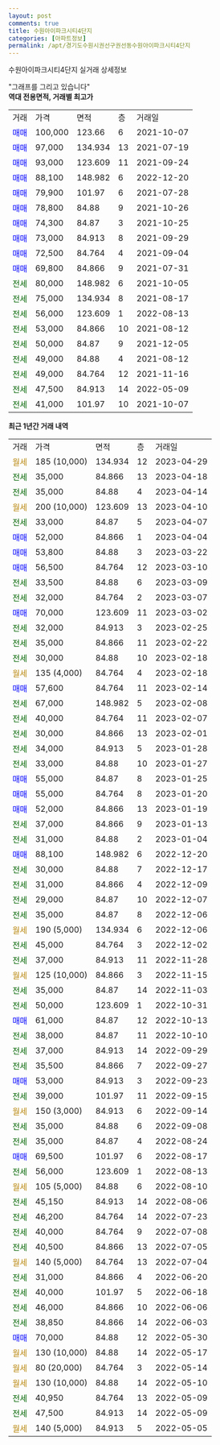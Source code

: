 ```yaml
---
layout: post
comments: true
title: 수원아이파크시티4단지
categories: [아파트정보]
permalink: /apt/경기도수원시권선구권선동수원아이파크시티4단지
---
```


수원아이파크시티4단지 실거래 상세정보

<script type="text/javascript">
  google.charts.load('current', {'packages':['line', 'corechart']});
  google.charts.setOnLoadCallback(drawChart);

  function drawChart() {
    var data = new google.visualization.DataTable();
    data.addColumn('date', '거래일');
    data.addColumn('number', "매매");
    data.addColumn('number', "전세");
    data.addColumn('number', "전매");

    data.addRows([[new Date(Date.parse("2023-04-29")), null, null, null], [new Date(Date.parse("2023-04-18")), null, 35000, null], [new Date(Date.parse("2023-04-14")), null, 35000, null], [new Date(Date.parse("2023-04-10")), null, null, null], [new Date(Date.parse("2023-04-07")), null, 33000, null], [new Date(Date.parse("2023-04-04")), 52000, null, null], [new Date(Date.parse("2023-03-22")), 53800, null, null], [new Date(Date.parse("2023-03-10")), 56500, null, null], [new Date(Date.parse("2023-03-09")), null, 33500, null], [new Date(Date.parse("2023-03-07")), null, 32000, null], [new Date(Date.parse("2023-03-02")), 70000, null, null], [new Date(Date.parse("2023-02-25")), null, 32000, null], [new Date(Date.parse("2023-02-22")), null, 35000, null], [new Date(Date.parse("2023-02-18")), null, 30000, null], [new Date(Date.parse("2023-02-18")), null, null, null], [new Date(Date.parse("2023-02-14")), 57600, null, null], [new Date(Date.parse("2023-02-08")), null, 67000, null], [new Date(Date.parse("2023-02-07")), null, 40000, null], [new Date(Date.parse("2023-02-01")), null, 30000, null], [new Date(Date.parse("2023-01-28")), null, 34000, null], [new Date(Date.parse("2023-01-27")), null, 33000, null], [new Date(Date.parse("2023-01-25")), 55000, null, null], [new Date(Date.parse("2023-01-20")), 55000, null, null], [new Date(Date.parse("2023-01-19")), 52000, null, null], [new Date(Date.parse("2023-01-13")), null, 37000, null], [new Date(Date.parse("2023-01-04")), null, 31000, null], [new Date(Date.parse("2022-12-20")), 88100, null, null], [new Date(Date.parse("2022-12-17")), null, 30000, null], [new Date(Date.parse("2022-12-09")), null, 31000, null], [new Date(Date.parse("2022-12-07")), null, 29000, null], [new Date(Date.parse("2022-12-06")), null, 35000, null], [new Date(Date.parse("2022-12-06")), null, null, null], [new Date(Date.parse("2022-12-02")), null, 45000, null], [new Date(Date.parse("2022-11-28")), null, 37000, null], [new Date(Date.parse("2022-11-15")), null, null, null], [new Date(Date.parse("2022-11-03")), null, 35000, null], [new Date(Date.parse("2022-10-31")), null, 50000, null], [new Date(Date.parse("2022-10-13")), 61000, null, null], [new Date(Date.parse("2022-10-10")), null, 38000, null], [new Date(Date.parse("2022-09-29")), null, 37000, null], [new Date(Date.parse("2022-09-27")), null, 35500, null], [new Date(Date.parse("2022-09-23")), 53000, null, null], [new Date(Date.parse("2022-09-15")), null, 39000, null], [new Date(Date.parse("2022-09-14")), null, null, null], [new Date(Date.parse("2022-09-08")), null, 35000, null], [new Date(Date.parse("2022-08-24")), null, 35000, null], [new Date(Date.parse("2022-08-17")), 69500, null, null], [new Date(Date.parse("2022-08-13")), null, 56000, null], [new Date(Date.parse("2022-08-10")), null, null, null], [new Date(Date.parse("2022-08-06")), null, 45150, null], [new Date(Date.parse("2022-07-23")), null, 46200, null], [new Date(Date.parse("2022-07-08")), null, 40000, null], [new Date(Date.parse("2022-07-05")), null, 40500, null], [new Date(Date.parse("2022-07-04")), null, null, null], [new Date(Date.parse("2022-06-20")), null, 31000, null], [new Date(Date.parse("2022-06-18")), null, 40000, null], [new Date(Date.parse("2022-06-06")), null, 46000, null], [new Date(Date.parse("2022-06-03")), null, 38850, null], [new Date(Date.parse("2022-05-30")), 70000, null, null], [new Date(Date.parse("2022-05-17")), null, null, null], [new Date(Date.parse("2022-05-14")), null, null, null], [new Date(Date.parse("2022-05-10")), null, null, null], [new Date(Date.parse("2022-05-09")), null, 40950, null], [new Date(Date.parse("2022-05-09")), null, 47500, null], [new Date(Date.parse("2022-05-05")), null, null, null]]);

    var options = {
      hAxis: {
        format: 'yyyy/MM/dd'
      },    
      lineWidth: 0,
      pointsVisible: true,    
      title: '최근 1년간 유형별 실거래가 분포',
      legend: { position: 'bottom' }
    };

    var formatter = new google.visualization.NumberFormat({pattern:'###,###'} );
    formatter.format(data, 1);
    formatter.format(data, 2);
    
    setTimeout(function() {
        var chart = new google.visualization.LineChart(document.getElementById('columnchart_material'));
        chart.draw(data, (options));
        document.getElementById('loading').style.display = 'none';
    }, 200);
  }
</script>


<div id="loading" style="z-index:20; display: block; margin-left: 0px">"그래프를 그리고 있습니다"</div>
<div id="columnchart_material" style="width: 95%; margin-left: 0px; display: block"></div>
<!-- contents start -->
<b>역대 전용면적, 거래별 최고가</b>
<table class="sortable">
    <tr>
      <td>거래</td>
      <td>가격</td>
      <td>면적</td>
      <td>층</td>
      <td>거래일</td>
    </tr>
        <tr>
          <td><a style="color: blue">매매</a></td>
          <td>100,000</td>
          <td>123.66</td>
          <td>6</td>
          <td>2021-10-07</td>
        </tr>            <tr>
          <td><a style="color: blue">매매</a></td>
          <td>97,000</td>
          <td>134.934</td>
          <td>13</td>
          <td>2021-07-19</td>
        </tr>            <tr>
          <td><a style="color: blue">매매</a></td>
          <td>93,000</td>
          <td>123.609</td>
          <td>11</td>
          <td>2021-09-24</td>
        </tr>            <tr>
          <td><a style="color: blue">매매</a></td>
          <td>88,100</td>
          <td>148.982</td>
          <td>6</td>
          <td>2022-12-20</td>
        </tr>            <tr>
          <td><a style="color: blue">매매</a></td>
          <td>79,900</td>
          <td>101.97</td>
          <td>6</td>
          <td>2021-07-28</td>
        </tr>            <tr>
          <td><a style="color: blue">매매</a></td>
          <td>78,800</td>
          <td>84.88</td>
          <td>9</td>
          <td>2021-10-26</td>
        </tr>            <tr>
          <td><a style="color: blue">매매</a></td>
          <td>74,300</td>
          <td>84.87</td>
          <td>3</td>
          <td>2021-10-25</td>
        </tr>            <tr>
          <td><a style="color: blue">매매</a></td>
          <td>73,000</td>
          <td>84.913</td>
          <td>8</td>
          <td>2021-09-29</td>
        </tr>            <tr>
          <td><a style="color: blue">매매</a></td>
          <td>72,500</td>
          <td>84.764</td>
          <td>4</td>
          <td>2021-09-04</td>
        </tr>            <tr>
          <td><a style="color: blue">매매</a></td>
          <td>69,800</td>
          <td>84.866</td>
          <td>9</td>
          <td>2021-07-31</td>
        </tr>        
        <tr>
              <td><a style="color: darkgreen">전세</a></td>
              <td>80,000</td>
              <td>148.982</td>
              <td>6</td>
              <td>2021-10-05</td>
            </tr>            <tr>
              <td><a style="color: darkgreen">전세</a></td>
              <td>75,000</td>
              <td>134.934</td>
              <td>8</td>
              <td>2021-08-17</td>
            </tr>            <tr>
              <td><a style="color: darkgreen">전세</a></td>
              <td>56,000</td>
              <td>123.609</td>
              <td>1</td>
              <td>2022-08-13</td>
            </tr>            <tr>
              <td><a style="color: darkgreen">전세</a></td>
              <td>53,000</td>
              <td>84.866</td>
              <td>10</td>
              <td>2021-08-12</td>
            </tr>            <tr>
              <td><a style="color: darkgreen">전세</a></td>
              <td>50,000</td>
              <td>84.87</td>
              <td>9</td>
              <td>2021-12-05</td>
            </tr>            <tr>
              <td><a style="color: darkgreen">전세</a></td>
              <td>49,000</td>
              <td>84.88</td>
              <td>4</td>
              <td>2021-08-12</td>
            </tr>            <tr>
              <td><a style="color: darkgreen">전세</a></td>
              <td>49,000</td>
              <td>84.764</td>
              <td>12</td>
              <td>2021-11-16</td>
            </tr>            <tr>
              <td><a style="color: darkgreen">전세</a></td>
              <td>47,500</td>
              <td>84.913</td>
              <td>14</td>
              <td>2022-05-09</td>
            </tr>            <tr>
              <td><a style="color: darkgreen">전세</a></td>
              <td>41,000</td>
              <td>101.97</td>
              <td>10</td>
              <td>2021-10-07</td>
            </tr>        
    
</table>

<b>최근 1년간 거래 내역</b>

<table class="sortable">
    <tr>
      <td>거래</td>
      <td>가격</td>
      <td>면적</td>
      <td>층</td>
      <td>거래일</td>
    </tr>
    <tr>
      <td><a style="color: darkgoldenrod">월세</a></td>
      <td>185 (10,000)</td>
      <td>134.934</td>
      <td>12</td>
      <td>2023-04-29</td>
    </tr>          <tr>
      <td><a style="color: darkgreen">전세</a></td>
      <td>35,000</td>
      <td>84.866</td>
      <td>13</td>
      <td>2023-04-18</td>
    </tr>          <tr>
      <td><a style="color: darkgreen">전세</a></td>
      <td>35,000</td>
      <td>84.88</td>
      <td>4</td>
      <td>2023-04-14</td>
    </tr>          <tr>
      <td><a style="color: darkgoldenrod">월세</a></td>
      <td>200 (10,000)</td>
      <td>123.609</td>
      <td>13</td>
      <td>2023-04-10</td>
    </tr>          <tr>
      <td><a style="color: darkgreen">전세</a></td>
      <td>33,000</td>
      <td>84.87</td>
      <td>5</td>
      <td>2023-04-07</td>
    </tr>          <tr>
      <td><a style="color: blue">매매</a></td>
      <td>52,000</td>
      <td>84.866</td>
      <td>1</td>
      <td>2023-04-04</td>
    </tr>          <tr>
      <td><a style="color: blue">매매</a></td>
      <td>53,800</td>
      <td>84.88</td>
      <td>3</td>
      <td>2023-03-22</td>
    </tr>          <tr>
      <td><a style="color: blue">매매</a></td>
      <td>56,500</td>
      <td>84.764</td>
      <td>12</td>
      <td>2023-03-10</td>
    </tr>          <tr>
      <td><a style="color: darkgreen">전세</a></td>
      <td>33,500</td>
      <td>84.88</td>
      <td>6</td>
      <td>2023-03-09</td>
    </tr>          <tr>
      <td><a style="color: darkgreen">전세</a></td>
      <td>32,000</td>
      <td>84.764</td>
      <td>2</td>
      <td>2023-03-07</td>
    </tr>          <tr>
      <td><a style="color: blue">매매</a></td>
      <td>70,000</td>
      <td>123.609</td>
      <td>11</td>
      <td>2023-03-02</td>
    </tr>          <tr>
      <td><a style="color: darkgreen">전세</a></td>
      <td>32,000</td>
      <td>84.913</td>
      <td>3</td>
      <td>2023-02-25</td>
    </tr>          <tr>
      <td><a style="color: darkgreen">전세</a></td>
      <td>35,000</td>
      <td>84.866</td>
      <td>11</td>
      <td>2023-02-22</td>
    </tr>          <tr>
      <td><a style="color: darkgreen">전세</a></td>
      <td>30,000</td>
      <td>84.88</td>
      <td>10</td>
      <td>2023-02-18</td>
    </tr>          <tr>
      <td><a style="color: darkgoldenrod">월세</a></td>
      <td>135 (4,000)</td>
      <td>84.764</td>
      <td>4</td>
      <td>2023-02-18</td>
    </tr>          <tr>
      <td><a style="color: blue">매매</a></td>
      <td>57,600</td>
      <td>84.764</td>
      <td>11</td>
      <td>2023-02-14</td>
    </tr>          <tr>
      <td><a style="color: darkgreen">전세</a></td>
      <td>67,000</td>
      <td>148.982</td>
      <td>5</td>
      <td>2023-02-08</td>
    </tr>          <tr>
      <td><a style="color: darkgreen">전세</a></td>
      <td>40,000</td>
      <td>84.764</td>
      <td>11</td>
      <td>2023-02-07</td>
    </tr>          <tr>
      <td><a style="color: darkgreen">전세</a></td>
      <td>30,000</td>
      <td>84.866</td>
      <td>13</td>
      <td>2023-02-01</td>
    </tr>          <tr>
      <td><a style="color: darkgreen">전세</a></td>
      <td>34,000</td>
      <td>84.913</td>
      <td>5</td>
      <td>2023-01-28</td>
    </tr>          <tr>
      <td><a style="color: darkgreen">전세</a></td>
      <td>33,000</td>
      <td>84.88</td>
      <td>10</td>
      <td>2023-01-27</td>
    </tr>          <tr>
      <td><a style="color: blue">매매</a></td>
      <td>55,000</td>
      <td>84.87</td>
      <td>8</td>
      <td>2023-01-25</td>
    </tr>          <tr>
      <td><a style="color: blue">매매</a></td>
      <td>55,000</td>
      <td>84.764</td>
      <td>8</td>
      <td>2023-01-20</td>
    </tr>          <tr>
      <td><a style="color: blue">매매</a></td>
      <td>52,000</td>
      <td>84.866</td>
      <td>13</td>
      <td>2023-01-19</td>
    </tr>          <tr>
      <td><a style="color: darkgreen">전세</a></td>
      <td>37,000</td>
      <td>84.866</td>
      <td>9</td>
      <td>2023-01-13</td>
    </tr>          <tr>
      <td><a style="color: darkgreen">전세</a></td>
      <td>31,000</td>
      <td>84.88</td>
      <td>2</td>
      <td>2023-01-04</td>
    </tr>          <tr>
      <td><a style="color: blue">매매</a></td>
      <td>88,100</td>
      <td>148.982</td>
      <td>6</td>
      <td>2022-12-20</td>
    </tr>          <tr>
      <td><a style="color: darkgreen">전세</a></td>
      <td>30,000</td>
      <td>84.88</td>
      <td>7</td>
      <td>2022-12-17</td>
    </tr>          <tr>
      <td><a style="color: darkgreen">전세</a></td>
      <td>31,000</td>
      <td>84.866</td>
      <td>4</td>
      <td>2022-12-09</td>
    </tr>          <tr>
      <td><a style="color: darkgreen">전세</a></td>
      <td>29,000</td>
      <td>84.87</td>
      <td>10</td>
      <td>2022-12-07</td>
    </tr>          <tr>
      <td><a style="color: darkgreen">전세</a></td>
      <td>35,000</td>
      <td>84.87</td>
      <td>8</td>
      <td>2022-12-06</td>
    </tr>          <tr>
      <td><a style="color: darkgoldenrod">월세</a></td>
      <td>190 (5,000)</td>
      <td>134.934</td>
      <td>6</td>
      <td>2022-12-06</td>
    </tr>          <tr>
      <td><a style="color: darkgreen">전세</a></td>
      <td>45,000</td>
      <td>84.764</td>
      <td>3</td>
      <td>2022-12-02</td>
    </tr>          <tr>
      <td><a style="color: darkgreen">전세</a></td>
      <td>37,000</td>
      <td>84.913</td>
      <td>11</td>
      <td>2022-11-28</td>
    </tr>          <tr>
      <td><a style="color: darkgoldenrod">월세</a></td>
      <td>125 (10,000)</td>
      <td>84.866</td>
      <td>3</td>
      <td>2022-11-15</td>
    </tr>          <tr>
      <td><a style="color: darkgreen">전세</a></td>
      <td>35,000</td>
      <td>84.87</td>
      <td>14</td>
      <td>2022-11-03</td>
    </tr>          <tr>
      <td><a style="color: darkgreen">전세</a></td>
      <td>50,000</td>
      <td>123.609</td>
      <td>1</td>
      <td>2022-10-31</td>
    </tr>          <tr>
      <td><a style="color: blue">매매</a></td>
      <td>61,000</td>
      <td>84.87</td>
      <td>12</td>
      <td>2022-10-13</td>
    </tr>          <tr>
      <td><a style="color: darkgreen">전세</a></td>
      <td>38,000</td>
      <td>84.87</td>
      <td>11</td>
      <td>2022-10-10</td>
    </tr>          <tr>
      <td><a style="color: darkgreen">전세</a></td>
      <td>37,000</td>
      <td>84.913</td>
      <td>14</td>
      <td>2022-09-29</td>
    </tr>          <tr>
      <td><a style="color: darkgreen">전세</a></td>
      <td>35,500</td>
      <td>84.866</td>
      <td>7</td>
      <td>2022-09-27</td>
    </tr>          <tr>
      <td><a style="color: blue">매매</a></td>
      <td>53,000</td>
      <td>84.913</td>
      <td>3</td>
      <td>2022-09-23</td>
    </tr>          <tr>
      <td><a style="color: darkgreen">전세</a></td>
      <td>39,000</td>
      <td>101.97</td>
      <td>11</td>
      <td>2022-09-15</td>
    </tr>          <tr>
      <td><a style="color: darkgoldenrod">월세</a></td>
      <td>150 (3,000)</td>
      <td>84.913</td>
      <td>6</td>
      <td>2022-09-14</td>
    </tr>          <tr>
      <td><a style="color: darkgreen">전세</a></td>
      <td>35,000</td>
      <td>84.88</td>
      <td>6</td>
      <td>2022-09-08</td>
    </tr>          <tr>
      <td><a style="color: darkgreen">전세</a></td>
      <td>35,000</td>
      <td>84.87</td>
      <td>4</td>
      <td>2022-08-24</td>
    </tr>          <tr>
      <td><a style="color: blue">매매</a></td>
      <td>69,500</td>
      <td>101.97</td>
      <td>6</td>
      <td>2022-08-17</td>
    </tr>          <tr>
      <td><a style="color: darkgreen">전세</a></td>
      <td>56,000</td>
      <td>123.609</td>
      <td>1</td>
      <td>2022-08-13</td>
    </tr>          <tr>
      <td><a style="color: darkgoldenrod">월세</a></td>
      <td>105 (5,000)</td>
      <td>84.88</td>
      <td>6</td>
      <td>2022-08-10</td>
    </tr>          <tr>
      <td><a style="color: darkgreen">전세</a></td>
      <td>45,150</td>
      <td>84.913</td>
      <td>14</td>
      <td>2022-08-06</td>
    </tr>          <tr>
      <td><a style="color: darkgreen">전세</a></td>
      <td>46,200</td>
      <td>84.764</td>
      <td>14</td>
      <td>2022-07-23</td>
    </tr>          <tr>
      <td><a style="color: darkgreen">전세</a></td>
      <td>40,000</td>
      <td>84.764</td>
      <td>9</td>
      <td>2022-07-08</td>
    </tr>          <tr>
      <td><a style="color: darkgreen">전세</a></td>
      <td>40,500</td>
      <td>84.866</td>
      <td>13</td>
      <td>2022-07-05</td>
    </tr>          <tr>
      <td><a style="color: darkgoldenrod">월세</a></td>
      <td>140 (5,000)</td>
      <td>84.764</td>
      <td>13</td>
      <td>2022-07-04</td>
    </tr>          <tr>
      <td><a style="color: darkgreen">전세</a></td>
      <td>31,000</td>
      <td>84.866</td>
      <td>4</td>
      <td>2022-06-20</td>
    </tr>          <tr>
      <td><a style="color: darkgreen">전세</a></td>
      <td>40,000</td>
      <td>101.97</td>
      <td>5</td>
      <td>2022-06-18</td>
    </tr>          <tr>
      <td><a style="color: darkgreen">전세</a></td>
      <td>46,000</td>
      <td>84.866</td>
      <td>10</td>
      <td>2022-06-06</td>
    </tr>          <tr>
      <td><a style="color: darkgreen">전세</a></td>
      <td>38,850</td>
      <td>84.866</td>
      <td>14</td>
      <td>2022-06-03</td>
    </tr>          <tr>
      <td><a style="color: blue">매매</a></td>
      <td>70,000</td>
      <td>84.88</td>
      <td>12</td>
      <td>2022-05-30</td>
    </tr>          <tr>
      <td><a style="color: darkgoldenrod">월세</a></td>
      <td>130 (10,000)</td>
      <td>84.88</td>
      <td>14</td>
      <td>2022-05-17</td>
    </tr>          <tr>
      <td><a style="color: darkgoldenrod">월세</a></td>
      <td>80 (20,000)</td>
      <td>84.764</td>
      <td>3</td>
      <td>2022-05-14</td>
    </tr>          <tr>
      <td><a style="color: darkgoldenrod">월세</a></td>
      <td>130 (10,000)</td>
      <td>84.88</td>
      <td>14</td>
      <td>2022-05-10</td>
    </tr>          <tr>
      <td><a style="color: darkgreen">전세</a></td>
      <td>40,950</td>
      <td>84.764</td>
      <td>13</td>
      <td>2022-05-09</td>
    </tr>          <tr>
      <td><a style="color: darkgreen">전세</a></td>
      <td>47,500</td>
      <td>84.913</td>
      <td>14</td>
      <td>2022-05-09</td>
    </tr>          <tr>
      <td><a style="color: darkgoldenrod">월세</a></td>
      <td>140 (5,000)</td>
      <td>84.913</td>
      <td>5</td>
      <td>2022-05-05</td>
    </tr>      </table>
<!-- contents end -->    

